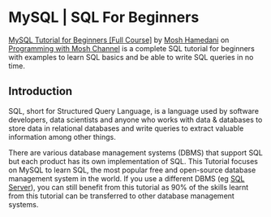 # MySQL | SQL For Beginners

[MySQL Tutorial for Beginners [Full Course]](https://www.youtube.com/watch?v=7S_tz1z_5bA&ab_channel=ProgrammingwithMosh) by [Mosh Hamedani](https://twitter.com/moshhamedani) on [Programming with Mosh Channel](https://www.youtube.com/@programmingwithmosh) is a complete SQL tutorial for beginners with examples to learn SQL basics and be able to write SQL queries in no time.

## Introduction

SQL, short for Structured Query Language, is a language used by software developers, data scientists and anyone who works with data & databases to store data in relational databases and write queries to extract valuable information among other things.

There are various database management systems (DBMS) that support SQL but each product has its own implementation of SQL. This Tutorial focuses on MySQL to learn SQL, the most popular free and open-source database management system in the world.
If you use a different DBMS (eg [SQL Server](https://github.com/piusnmuhumuza/bootcamp/tree/master/Database%20Adminstration/Beginners/MsSQL-SQL%20Querying%20Basics)), you can still benefit from this tutorial as 90% of the skills learnt from this tutorial can be transferred to other database management systems.
